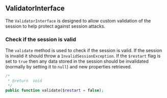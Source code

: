 ## ValidatorInterface

The `ValidatorInterface` is designed to allow custom validation of the session to help protect against session attacks.

### Check if the session is valid

The `validate` method is used to check if the session is valid. If the session is invalid it should throw a
`InvalidSessionException`. If the `$restart` flag is set to `true` then any data stored in the session should be
invalidated (normally by setting it to `null`) and new properties retrieved.

```php
/*
 * @return  void
 */
public function validate($restart = false);
```

